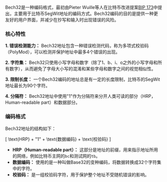 Bech32是一种编码格式，最初由Pieter Wuille等人在比特币改进提案[BIP 173](https://github.com/bitcoin/bips/blob/master/bip-0173.mediawiki)中提出，主要用于比特币SegWit地址的编码方式。Bech32编码的目的是提供一种更友好的用户界面，并减少在抄写和输入时出现错误的风险。

### 核心特性

**1. 错误检测能力：**
Bech32地址包含一种错误检测代码，称为多项式校验码（PolyMod），可以检测并保护地址中最多4个错误的出现。

**2. 字符集：**
Bech32只使用小写字母和数字（除了1、b、i、o之外的小写字母和所有数字），从而避免了字母大小写的混淆和某些字母和数字之间的视觉相似性。

**3. 限制长度：**
一个Bech32编码的地址总是有一定的长度限制，比特币的SegWit地址最长为90个字符。

**4. 分隔符：**
Bech32地址中使用"1"作为分隔符来分开人类可读的部分（HRP，Human-readable part）和数据部分。

### 编码格式

Bech32地址的结构如下：

\[ \text{HRP} + "1" + \text{数据编码} + \text{校验码} \]

- **HRP（Human-readable part）：** 这部分是地址的前缀，用来指示地址所用的网络，例如比特币主网的`bc`和测试网的`tb`。
- **数据编码：** 使用的是一种叫做Base32的变种编码，将数据转换成32个字符集中的字符。
- **校验码：** 是一组校验码字符，用于保护整个地址不受随机错误的影响。
